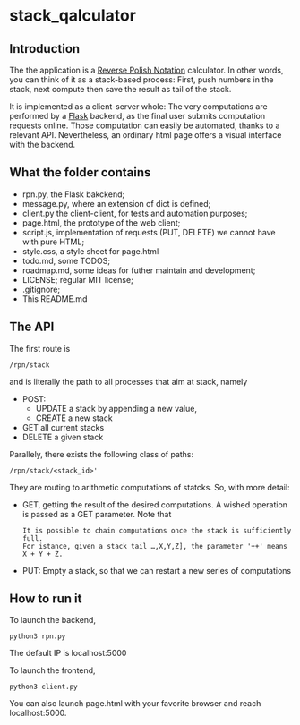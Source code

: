# stack_qalculator

## Introduction 
The the application is a [Reverse Polish Notation](https://en.wikipedia.org/wiki/Reverse_Polish_notation) calculator. 
In other words, you can think of it as a stack-based process: First, push numbers in the stack, next compute then save the result as tail of the stack. 

It is implemented as a client-server whole: The very computations are performed by a [Flask](https://flask.palletsprojects.com/en/1.1.x/) backend, as the final user submits computation requests online. 
Those computation can easily be automated, thanks to a relevant API.
Nevertheless, an ordinary html page offers a visual interface with the backend. 

## What the folder contains
- rpn.py, the Flask bakckend;
- message.py, where an extension of dict is defined;
- client.py the client-client, for tests and automation purposes;
- page.html, the prototype of the web client;
- script.js, implementation of requests (PUT, DELETE) we cannot have with pure HTML;
- style.css, a style sheet for page.html
- todo.md, some TODOS;
- roadmap.md, some ideas for futher maintain and development;
- LICENSE; regular MIT license;
- .gitignore;
- This README.md

## The API
The first route is 

    /rpn/stack

and is literally the path to all processes that aim at stack, namely

- POST: 
  - UPDATE a stack by appending a new value,
  - CREATE a new stack 
- GET all current stacks
- DELETE a given stack


Parallely, there exists the following class of paths:

    /rpn/stack/<stack_id>'
    
They are routing to arithmetic computations of statcks. So, with more detail:

- GET, getting the result of the desired computations. A wished operation is passed as a GET parameter. 
  Note that 
  
  
      It is possible to chain computations once the stack is sufficiently full. 
      For istance, given a stack tail …,X,Y,Z], the parameter '++' means X + Y + Z.


      
- PUT: Empty a stack, so that we can restart a new series of computations

## How to run it
To launch the backend, 

    python3 rpn.py

The default IP is localhost:5000

To launch the frontend, 

    python3 client.py

You can also launch page.html with your favorite browser and reach localhost:5000.


 